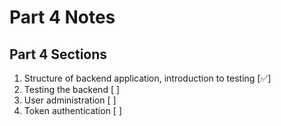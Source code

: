 # Part 4 Notes  

<!--- Emoji for easy copy & paste: ✅ -->
## Part 4 Sections
1. Structure of backend application, introduction to testing [✅]
2. Testing the backend [ ]
3. User administration [ ]
4. Token authentication [ ]